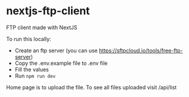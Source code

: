 # nextjs-ftp-client

FTP client made with NextJS

To run this locally:
- Create an ftp server (you can use https://sftpcloud.io/tools/free-ftp-server)
- Copy the .env.example file to .env file
- Fill the values
- Run `npm run dev`

Home page is to upload the file. To see all files uploaded visit /api/list

